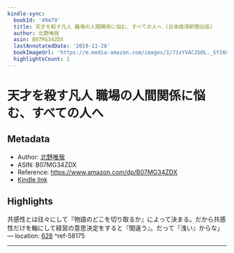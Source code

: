 ```yaml
---
kindle-sync:
  bookId: '49479'
  title: 天才を殺す凡人 職場の人間関係に悩む、すべての人へ (日本経済新聞出版)
  author: 北野唯我
  asin: B07MG34ZDX
  lastAnnotatedDate: '2019-11-26'
  bookImageUrl: 'https://m.media-amazon.com/images/I/71xYVAC2bOL._SY160.jpg'
  highlightsCount: 1
---
```

# 天才を殺す凡人 職場の人間関係に悩む、すべての人へ
## Metadata
* Author: [北野唯我](https://www.amazon.comundefined)
* ASIN: B07MG34ZDX
* Reference: https://www.amazon.com/dp/B07MG34ZDX
* [Kindle link](kindle://book?action=open&asin=B07MG34ZDX)

## Highlights
共感性とは往々にして『物語のどこを切り取るか』によって決まる。だから共感性だけを軸にして経営の意思決定をすると『間違う』。だって『浅い』からな」 — location: [628](kindle://book?action=open&asin=B07MG34ZDX&location=628) ^ref-58175

---
